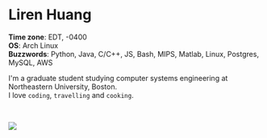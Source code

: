 # Liren Huang

**Time zone**: EDT, -0400  
**OS**: Arch Linux  
**Buzzwords**: Python, Java, C/C++, JS, Bash, MIPS, Matlab, Linux, Postgres, MySQL, AWS

I'm a graduate student studying computer systems engineering at Northeastern University, Boston.  
I love `coding`, `travelling` and `cooking`.

<br>
<p>
<img src="https://s3.amazonaws.com/huanglaws/m2.jpg">
</p>
